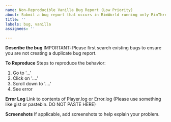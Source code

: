 ```yaml
---
name: Non-Reproducible Vanilla Bug Report (Low Priority)
about: Submit a bug report that occurs in RimWorld running only RimThreaded and DLCs that can be reproduced fairly consistantly
title: ''
labels: bug, vanilla
assignees: ''

---
```


**Describe the bug**
IMPORTANT: Please first search existing bugs to ensure you are not creating a duplicate bug report.  

**To Reproduce**
Steps to reproduce the behavior:
1. Go to '...'
2. Click on '....'
3. Scroll down to '....'
4. See error

**Error Log**
Link to contents of Player.log or Error.log (Please use something like gist or pastebin. DO NOT PASTE HERE)

**Screenshots**
If applicable, add screenshots to help explain your problem.
